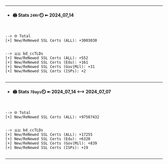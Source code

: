 

---
- #### 🖨️ **Stats** `24Hr`⏲️ ➼ 2024_07_14
```console


--> 🌐 Total
[+] New/ReNewed SSL Certs (ALL): +3003030


--> 🇧🇩 bd_ccTLDs
[+] New/ReNewed SSL Certs (ALL): +552
[+] New/ReNewed SSL Certs (Edu): +161
[+] New/ReNewed SSL Certs (Gov|Mil): +31
[+] New/ReNewed SSL Certs (ISPs): +2


```

---
- #### 🖨️ **Stats** `7Days`⏲️ ➼ 2024_07_14 <--> 2024_07_07
```console


--> 🌐 Total
[+] New/ReNewed SSL Certs (ALL): +97587432


--> 🇧🇩 bd_ccTLDs
[+] New/ReNewed SSL Certs (ALL): +17255
[+] New/ReNewed SSL Certs (Edu): +6320
[+] New/ReNewed SSL Certs (Gov|Mil): +839
[+] New/ReNewed SSL Certs (ISPs): +19


```

---

